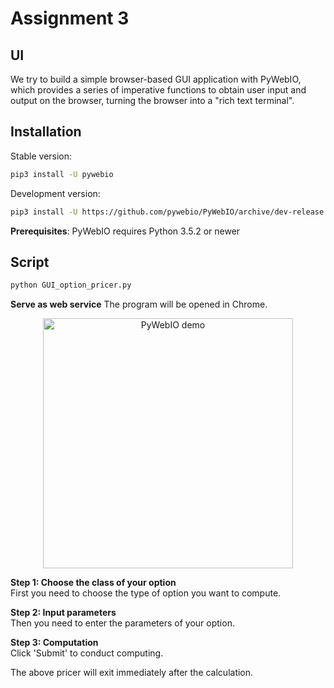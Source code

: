 # Assignment 3 
## UI
We try to build a simple browser-based GUI application with PyWebIO, which provides a series of imperative functions to obtain user input and output on the browser, turning the browser into a "rich text terminal".

## Installation

Stable version:

```bash
pip3 install -U pywebio
```

Development version:
```bash
pip3 install -U https://github.com/pywebio/PyWebIO/archive/dev-release.zip
```

**Prerequisites**: PyWebIO requires Python 3.5.2 or newer

## Script
```bash
python GUI_option_pricer.py
```

**Serve as web service**
The program will be opened in Chrome.
<p align="center">
    <a href="http://pywebio-demos.pywebio.online/?pywebio_api=bmi">
        <img src="https://raw.githubusercontent.com/wang0618/PyWebIO/dev/docs/assets/demo.gif" alt="PyWebIO demo" width="400px"/>
    </a>
</p>


**Step 1: Choose the class of your option**<br/>
First you need to choose the type of option you want to compute.

**Step 2: Input parameters**<br/>
Then you need to enter the parameters of your option.

**Step 3: Computation**<br/>
Click 'Submit' to conduct computing.

The above pricer will exit immediately after the calculation.

